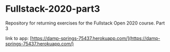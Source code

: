 # Fullstack-2020-part3

Repository for returning exercises for the Fullstack Open 2020 course. Part 3

link to app: [https://damp-springs-75437.herokuapp.com/](https://damp-springs-75437.herokuapp.com/)
